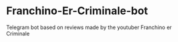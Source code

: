 # Franchino-Er-Criminale-bot
Telegram bot based on reviews made by the youtuber Franchino er Criminale 

